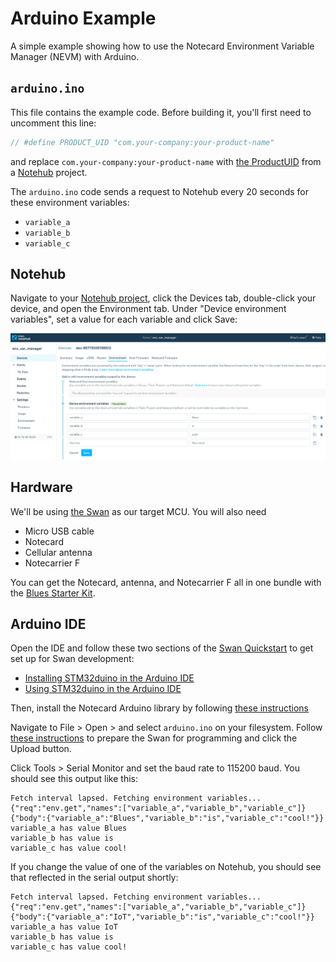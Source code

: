 # Arduino Example

A simple example showing how to use the Notecard Environment Variable Manager (NEVM) with Arduino.

## `arduino.ino`

This file contains the example code. Before building it, you'll first need to uncomment this line:

```c
// #define PRODUCT_UID "com.your-company:your-product-name"
```

and replace `com.your-company:your-product-name` with [the ProductUID](https://dev.blues.io/notehub/notehub-walkthrough/#finding-a-productuid) from a [Notehub](https://dev.blues.io/notehub/notehub-walkthrough/) project.

The `arduino.ino` code sends a request to Notehub every 20 seconds for these environment variables:

- `variable_a`
- `variable_b`
- `variable_c`

## Notehub

Navigate to your [Notehub project](https://notehub.io/projects), click the Devices tab, double-click your device, and open the Environment tab. Under "Device environment variables", set a value for each variable and click Save:

![Settings variables on Notehub](../images/setting_vars_on_notehub.png "Settings variables on Notehub")

## Hardware

We'll be using [the Swan](https://dev.blues.io/swan/introduction-to-swan/) as our target MCU. You will also need

- Micro USB cable
- Notecard
- Cellular antenna
- Notecarrier F

You can get the Notecard, antenna, and Notecarrier F all in one bundle with the [Blues Starter Kit](https://shop.blues.io/collections/blues-starter-kits).

## Arduino IDE

Open the IDE and follow these two sections of the [Swan Quickstart](https://dev.blues.io/quickstart/swan-quickstart) to get set up for Swan development:

- [Installing STM32duino in the Arduino IDE](https://dev.blues.io/quickstart/swan-quickstart/#installing-stm32duino-in-the-arduino-ide)
- [Using STM32duino in the Arduino IDE](https://dev.blues.io/quickstart/swan-quickstart/#using-stm32duino-in-the-arduino-ide)

Then, install the Notecard Arduino library by following [these instructions](https://dev.blues.io/tools-and-sdks/firmware-libraries/arduino-library/#installation)

Navigate to File > Open > and select `arduino.ino` on your filesystem. Follow [these instructions](https://dev.blues.io/quickstart/swan-quickstart/#programming-swan-the-stlink-v3mini) to prepare the Swan for programming and click the Upload button.

Click Tools > Serial Monitor and set the baud rate to 115200 baud. You should see this output like this:

```none
Fetch interval lapsed. Fetching environment variables...
{"req":"env.get","names":["variable_a","variable_b","variable_c"]}
{"body":{"variable_a":"Blues","variable_b":"is","variable_c":"cool!"}}
variable_a has value Blues
variable_b has value is
variable_c has value cool!
```

If you change the value of one of the variables on Notehub, you should see that reflected in the serial output shortly:

```none
Fetch interval lapsed. Fetching environment variables...
{"req":"env.get","names":["variable_a","variable_b","variable_c"]}
{"body":{"variable_a":"IoT","variable_b":"is","variable_c":"cool!"}}
variable_a has value IoT
variable_b has value is
variable_c has value cool!
```
